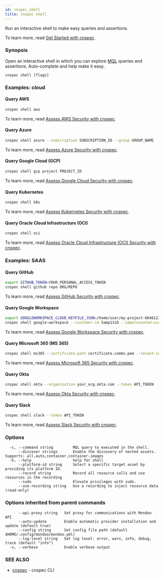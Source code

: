 ```yaml
---
id: cnspec_shell
title: cnspec shell
---
```


Run an interactive shell to make easy queries and assertions.

To learn more, read [Get Started with cnspec](/cnspec/).

### Synopsis

Open an interactive shell in which you can explore [MQL](/mql/home/) queries and assertions. Auto-complete and help make it easy.

```
cnspec shell [flags]
```

### Examples: cloud

#### Query AWS

```bash
cnspec shell aws
```

To learn more, read [Assess AWS Security with cnspec](/cnspec/cnspec-aws/).

#### Query Azure

```bash
cnspec shell azure --subscription SUBSCRIPTION_ID --group GROUP_NAME
```

To learn more, read [Assess Azure Security with cnspec](/cnspec/cnspec-azure/).

#### Query Google Cloud (GCP)

```bash
cnspec shell gcp project PROJECT_ID
```

To learn more, read [Assess Google Cloud Security with cnspec](/cnspec/cnspec-gcp/).

#### Query Kubernetes

```bash
cnspec shell k8s
```

To learn more, read [Assess Kubernetes Security with cnspec](/cnspec/cnspec-k8s/).

#### Query Oracle Cloud Infrastructure (OCI)

```bash
cnspec shell oci
```

To learn more, read [Assess Oracle Cloud Infrastructure (OCI) Security with cnspec](/cnspec/cnspec-oci/).

### Examples: SAAS

#### Query GitHub

```bash
export GITHUB_TOKEN=YOUR_PERSONAL_ACCESS_TOKEN
cnspec shell github repo ORG/REPO
```

To learn more, read [Assess GitHub Security with cnspec](/cnspec/saas/github/).

#### Query Google Workspace

```bash
export GOOGLEWORKSPACE_CLOUD_KEYFILE_JSON=/home/user/my-project-6646123456789.json
cnspec shell google-workspace --customer-id 5amp13iD --impersonated-user-email admin@domain.com
```

To learn more, read [Assess Google Workspace Security with cnspec](/cnspec/saas/google_workspace/).

#### Query Microsoft 365 (MS 365)

```bash
cnspec shell ms365 --certificate-path certificate.combo.pem --tenant-id YOUR_TENANT_ID --client-id YOUR_CLIENT_ID
```

To learn more, read [Assess Microsoft 365 Security with cnspec](/cnspec/saas/ms365/).

#### Query Okta

```bash
cnspec shell okta --organization your_org.okta.com --token API_TOKEN
```

To learn more, read [Assess Okta Security with cnspec](/cnspec/saas/okta/).

#### Query Slack

```bash
cnspec shell slack --token API_TOKEN
```

To learn more, read [Assess Slack Security with cnspec](/cnspec/saas/slack/).

### Options

```
  -c, --command string         MQL query to executed in the shell.
      --discover strings       Enable the discovery of nested assets. Supports: all,auto,container,container-images
  -h, --help                   help for shell
      --platform-id string     Select a specific target asset by providing its platform ID.
      --record string          Record all resource calls and use resources in the recording
      --sudo                   Elevate privileges with sudo.
      --use-recording string   Use a recording to inject resource data (read-only)
```

### Options inherited from parent commands

```
      --api-proxy string   Set proxy for communications with Mondoo API
      --auto-update        Enable automatic provider installation and update (default true)
      --config string      Set config file path (default $HOME/.config/mondoo/mondoo.yml)
      --log-level string   Set log level: error, warn, info, debug, trace (default "info")
  -v, --verbose            Enable verbose output
```

### SEE ALSO

- [cnspec](cnspec.md) - cnspec CLI
